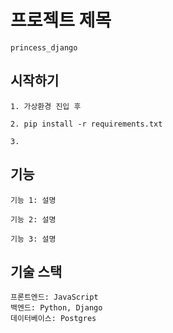 # 프로젝트 제목

    princess_django

## 시작하기

    1. 가상환경 진입 후

    2. pip install -r requirements.txt

    3.

## 기능
    기능 1: 설명

    기능 2: 설명

    기능 3: 설명

## 기술 스택

    프론트엔드: JavaScript
    백엔드: Python, Django
    데이터베이스: Postgres

